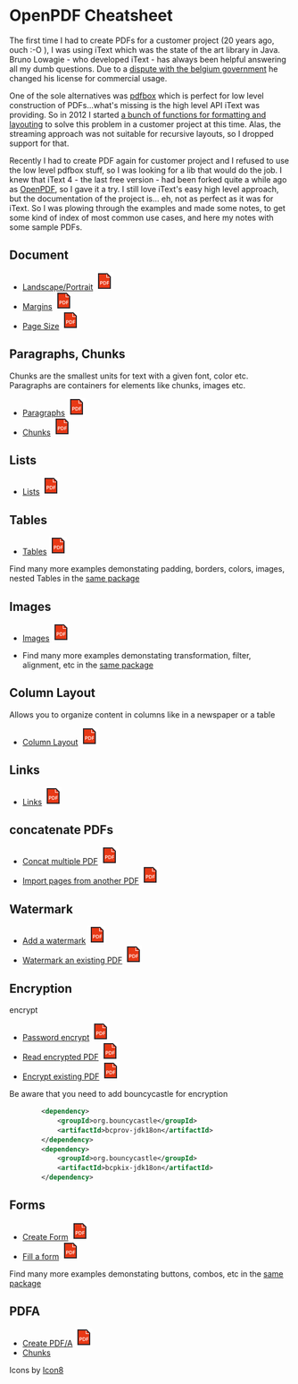 # OpenPDF Cheatsheet
The first time I had to create PDFs for a customer project (20 years ago, ouch :-O ), I was using iText which was the state of 
the art library in Java. Bruno Lowagie - who developed iText - has always been helpful answering all my dumb questions. Due 
to a [dispute with the belgium government](https://techcrunch.com/2009/05/20/open-source-developer-intends-to-block-belgian-government-from-using-his-technology-over-tax-dispute/)
he changed his license for commercial usage. 

One of the sole alternatives was [pdfbox](https://pdfbox.apache.org/) which is
perfect for low level construction of PDFs...what's missing is the high level API iText was providing. So in 2012 I started
[a bunch of functions for formatting and layouting](https://github.com/ralfstuckert/pdfbox-layout) to solve this problem in 
a customer project at this time. Alas, the streaming approach was not suitable for recursive layouts, so I dropped support for that. 

Recently I had to create PDF again for customer project and I refused to use the low level pdfbox stuff, so I was looking for a lib that
would do the job. I knew that iText 4 - the last free version - had been forked quite a while ago as [OpenPDF](https://github.com/LibrePDF/OpenPDF), 
so I gave it a try. I still love iText's easy high level approach, but the documentation of the project is... eh, not as 
perfect as it was for iText. So I was plowing through the examples and made some notes, to get some kind of index of most 
common use cases, and here my notes with some sample PDFs.

## Document
* [Landscape/Portrait](https://github.com/LibrePDF/OpenPDF/blob/master/pdf-toolbox/src/test/java/com/lowagie/examples/general/LandscapePortrait.java) [![PDF](icons/icons8-pdf-32.png)](pdf/LandscapePortrait.pdf)
* [Margins](https://github.com/LibrePDF/OpenPDF/blob/master/pdf-toolbox/src/test/java/com/lowagie/examples/general/Margins.java) [![PDF](icons/icons8-pdf-32.png)](pdf/Margins.pdf)
* [Page Size](https://github.com/LibrePDF/OpenPDF/blob/master/pdf-toolbox/src/test/java/com/lowagie/examples/general/DefaultPageSize.java) [![PDF](icons/icons8-pdf-32.png)](pdf/DefaultPageSize.pdf)

## Paragraphs, Chunks
Chunks are the smallest units for text with a given font, color etc. Paragraphs are containers for elements like chunks, images etc.
* [Paragraphs](https://github.com/LibrePDF/OpenPDF/blob/master/pdf-toolbox/src/test/java/com/lowagie/examples/objects/Paragraphs.java) [![PDF](icons/icons8-pdf-32.png)](pdf/Paragraphs.pdf)
* [Chunks](https://github.com/LibrePDF/OpenPDF/blob/master/pdf-toolbox/src/test/java/com/lowagie/examples/objects/Chunks.java) [![PDF](icons/icons8-pdf-32.png)](pdf/Chunks.pdf)

## Lists
* [Lists](https://github.com/LibrePDF/OpenPDF/blob/master/pdf-toolbox/src/test/java/com/lowagie/examples/objects/Lists.java) [![PDF](icons/icons8-pdf-32.png)](pdf/lists.pdf)

## Tables
* [Tables](https://github.com/LibrePDF/OpenPDF/blob/master/pdf-toolbox/src/test/java/com/lowagie/examples/objects/tables/MyFirstTable.java) [![PDF](icons/icons8-pdf-32.png)](pdf/MyFirstTable.pdf)

Find many more examples demonstating padding, borders, colors, images, nested Tables in the [same package](https://github.com/LibrePDF/OpenPDF/blob/master/pdf-toolbox/src/test/java/com/lowagie/examples/objects/tables)

## Images
* [Images](https://github.com/LibrePDF/OpenPDF/blob/master/pdf-toolbox/src/test/java/com/lowagie/examples/objects/images/Images.java) [![PDF](icons/icons8-pdf-32.png)](pdf/Images.pdf)

* Find many more examples demonstating transformation, filter, alignment, etc in the [same package](https://github.com/LibrePDF/OpenPDF/blob/master/pdf-toolbox/src/test/java/com/lowagie/examples/objects/images)

## Column Layout
Allows you to organize content in columns like in a newspaper or a table
* [Column Layout](https://github.com/LibrePDF/OpenPDF/blob/master/pdf-toolbox/src/test/java/com/lowagie/examples/objects/columns/ColumnSimple.java) [![PDF](icons/icons8-pdf-32.png)](pdf/columnsimple.pdf)

## Links
* [Links](https://github.com/LibrePDF/OpenPDF/blob/master/pdf-toolbox/src/test/java/com/lowagie/examples/objects/anchors/AHref.java) [![PDF](icons/icons8-pdf-32.png)](pdf/AHref.pdf)

## concatenate PDFs
* [Concat multiple PDF](https://github.com/LibrePDF/OpenPDF/blob/master/pdf-toolbox/src/test/java/com/lowagie/tools/ConcatPdfTest.java) [![PDF](icons/icons8-pdf-32.png)](pdf/concat2.pdf)
* [Import pages from another PDF](https://github.com/LibrePDF/OpenPDF/blob/master/pdf-toolbox/src/test/java/com/lowagie/examples/general/copystamp/TwoOnOne.java) [![PDF](icons/icons8-pdf-32.png)](pdf/2on1.pdf)

## Watermark
* [Add a watermark](https://github.com/LibrePDF/OpenPDF/blob/master/pdf-toolbox/src/test/java/com/lowagie/toolbox/plugins/watermarker/WatermarkerTest.java) [![PDF](icons/icons8-pdf-32.png)](pdf/Result.pdf)
* [Watermark an existing PDF](https://github.com/LibrePDF/OpenPDF/blob/master/pdf-toolbox/src/test/java/com/lowagie/examples/general/copystamp/AddWatermarkPageNumbers.java) [![PDF](icons/icons8-pdf-32.png)](pdf/watermark_pagenumbers.pdf)


## Encryption
encrypt
* [Password encrypt](https://github.com/LibrePDF/OpenPDF/blob/master/pdf-toolbox/src/test/java/com/lowagie/examples/general/HelloEncrypted.java) [![PDF](icons/icons8-pdf-32.png)](pdf/HelloEncrypted.pdf)
* [Read encrypted PDF](https://github.com/LibrePDF/OpenPDF/blob/master/pdf-toolbox/src/test/java/com/lowagie/examples/general/read/ReadEncrypted.java) [![PDF](icons/icons8-pdf-32.png)](pdf/HelloEncrypted.pdf)
* [Encrypt existing PDF](https://github.com/LibrePDF/OpenPDF/blob/master/pdf-toolbox/src/test/java/com/lowagie/examples/general/copystamp/EncryptorExample.java) [![PDF](icons/icons8-pdf-32.png)](pdf/encrypted.pdf)

Be aware that you need to add bouncycastle for encryption
```xml
        <dependency>
            <groupId>org.bouncycastle</groupId>
            <artifactId>bcprov-jdk18on</artifactId>
        </dependency>
        <dependency>
            <groupId>org.bouncycastle</groupId>
            <artifactId>bcpkix-jdk18on</artifactId>
        </dependency>
```

## Forms
* [Create Form](https://github.com/LibrePDF/OpenPDF/blob/master/pdf-toolbox/src/test/java/com/lowagie/examples/forms/SimpleRegistrationForm.java) [![PDF](icons/icons8-pdf-32.png)](pdf/SimpleRegistrationForm.pdf)
* [Fill a form](https://github.com/LibrePDF/OpenPDF/blob/master/pdf-toolbox/src/test/java/com/lowagie/examples/forms/fill/Register.java) [![PDF](icons/icons8-pdf-32.png)](pdf/registered.pdf)

Find many more examples demonstating buttons, combos, etc in the [same package](https://github.com/LibrePDF/OpenPDF/blob/master/pdf-toolbox/src/test/java/com/lowagie/examples/forms)

## PDFA
* [Create PDF/A](https://github.com/LibrePDF/OpenPDF/blob/master/pdf-toolbox/src/test/java/com/lowagie/examples/conformance/PdfA1B.java) [![PDF](icons/icons8-pdf-32.png)](pdf/PdfA1B.pdf)
* [Chunks](https://github.com/LibrePDF/OpenPDF/blob/master/openpdf/src/test/java/com/lowagie/text/validation/PDFValidationTest.java) 



Icons by [Icon8](https://icons8.com/)